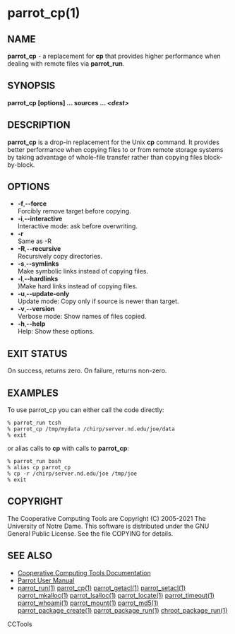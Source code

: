






















# parrot_cp(1)

## NAME
**parrot_cp** - a replacement for **cp** that provides higher performance when dealing
with remote files via **parrot_run**.

## SYNOPSIS
**parrot_cp [options] ... sources ... _&lt;dest&gt;_**

## DESCRIPTION

**parrot_cp** is a drop-in replacement for the Unix **cp** command.
It provides better performance when copying files to or from remote storage
systems by taking advantage of whole-file transfer rather than copying files
block-by-block.

## OPTIONS


- **-f**,**--force**<br />Forcibly remove target before copying.
- **-i**,**--interactive**<br />Interactive mode: ask before overwriting.
- **-r**<br /> Same as -R
- **-R**,**--recursive**<br />Recursively copy directories.
- **-s**,**--symlinks**<br />Make symbolic links instead of copying files.
- **-l**,**--hardlinks**<br />)Make hard links instead of copying files.
- **-u**,**--update-only**<br />Update mode: Copy only if source is newer than target.
- **-v**,**--version**<br />Verbose mode: Show names of files copied.
- **-h**,**--help**<br />Help: Show these options.


## EXIT STATUS
On success, returns zero.  On failure, returns non-zero.

## EXAMPLES

To use parrot_cp you can either call the code directly:

```
% parrot_run tcsh
% parrot_cp /tmp/mydata /chirp/server.nd.edu/joe/data
% exit
```

or alias calls to **cp** with calls to **parrot_cp**:

```
% parrot_run bash
% alias cp parrot_cp
% cp -r /chirp/server.nd.edu/joe /tmp/joe
% exit
```


## COPYRIGHT

The Cooperative Computing Tools are Copyright (C) 2005-2021 The University of Notre Dame.  This software is distributed under the GNU General Public License.  See the file COPYING for details.

## SEE ALSO


- [Cooperative Computing Tools Documentation]("../index.html")
- [Parrot User Manual]("../parrot.html")
- [parrot_run(1)](parrot_run.md) [parrot_cp(1)](parrot_cp.md) [parrot_getacl(1)](parrot_getacl.md)  [parrot_setacl(1)](parrot_setacl.md)  [parrot_mkalloc(1)](parrot_mkalloc.md)  [parrot_lsalloc(1)](parrot_lsalloc.md)  [parrot_locate(1)](parrot_locate.md)  [parrot_timeout(1)](parrot_timeout.md)  [parrot_whoami(1)](parrot_whoami.md)  [parrot_mount(1)](parrot_mount.md)  [parrot_md5(1)](parrot_md5.md)  [parrot_package_create(1)](parrot_package_create.md)  [parrot_package_run(1)](parrot_package_run.md)  [chroot_package_run(1)](chroot_package_run.md)


CCTools
